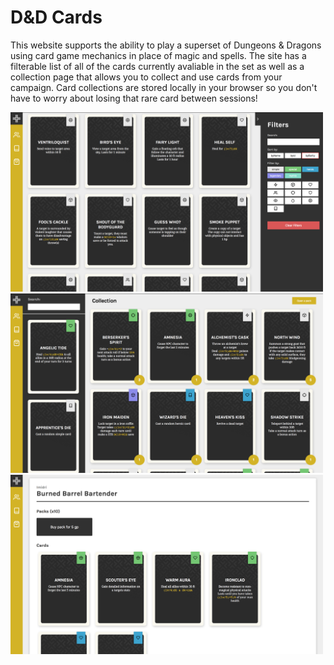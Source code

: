 # D&D Cards

This website supports the ability to play a superset of Dungeons & Dragons using card game mechanics in place of magic and spells. The site has a filterable list of all of the cards currently avaliable in the set as well as a collection page that allows you to collect and use cards from your campaign. Card collections are stored locally in your browser so you don't have to worry about losing that rare card between sessions!

<img src="./example-images/main.png" style="text-align: center; max-width: 500px;"/>
<img src="./example-images/collection.png" style="text-align: center; max-width: 500px;"/>
<img src="./example-images/shopkeeper.png" style="text-align: center; max-width: 500px;"/>